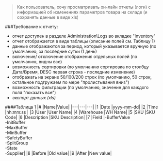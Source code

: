 > Как пользователь, хочу просматривать он-лайн отчеты (логи) с информацией об изменениях параметров товара на складе (и сохранять данные в виде xls)

###Требование к отчету:
- отчет доступен в разделе Administration\Logs во вкладке "Inventory"
- отчет отображается в виде таблицы (описание полей см. Таблицу 1) 
- данные отображаются за период, который указывается вручную (по умолчанию, за последние сутки (1 день)
- включение/ отключение отображения отдельных полей (по умолчанию, видны все)
- возможность сортировки (по умолчанию сортировка по столбцу Дата/Время, DESC первая строка - последние изменение)
- отображать на экране 50/100/200 строк (по умолчанию, 50 строк, остальное подгружаем по мере "пролистывания вниз")
- возможность фильтрации (по умолчанию, значение для каждого поля "показать все")
- _экспорт данных (xls)_

####Таблица 1
|# |Name|Value|
|---|---|---|
|1 |Date |yyyy-mm-dd|
|2 |Time |hh:mm:ss |
|3 |User |User Name|
|4 |Warehouse |WH Name|
|5 |SKU |SKU Code|
|6 |Description |SKU Description|
|7 |Field |-BufferValue<br>-InitBuffer<br>-MaxBuffer<br>-MinBuffer<br> -SafetyBuffer<br>-SplitGroup<br>-State<br>-Supplier|
|8 |Before |Old value|
|9 |After |New value|






